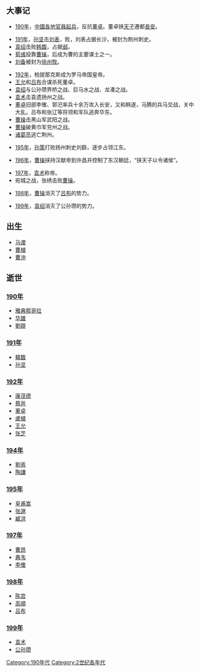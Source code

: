 ## 大事记

  - [190年](https://zh.wikipedia.org/wiki/190年 "wikilink")，[中國各地官員起兵](https://zh.wikipedia.org/wiki/中国 "wikilink")，反抗[董卓](../Page/董卓.md "wikilink")。董卓挾[天子](../Page/天子.md "wikilink")遷都[長安](../Page/长安.md "wikilink")。

<!-- end list -->

  - [191年](https://zh.wikipedia.org/wiki/191年 "wikilink")，[孙坚](../Page/孙坚.md "wikilink")击[刘表](../Page/刘表.md "wikilink")，败，刘表占据长沙，被封为荆州刺史。
  - [袁绍](../Page/袁绍.md "wikilink")击败[韩馥](../Page/韓馥.md "wikilink")，占据[邺](https://zh.wikipedia.org/wiki/邺 "wikilink")。
  - [荀彧](../Page/荀彧.md "wikilink")投靠[曹操](../Page/曹操.md "wikilink")，后成为曹的主要谋士之一。
  - [刘备](../Page/刘备.md "wikilink")被封为[徐州牧](https://zh.wikipedia.org/wiki/徐州牧 "wikilink")。

<!-- end list -->

  - [192年](https://zh.wikipedia.org/wiki/192年 "wikilink")，柏提那克斯成为罗马帝国皇帝。
  - [王允](../Page/王允.md "wikilink")和[吕布](../Page/吕布.md "wikilink")合谋杀死董卓。
  - [袁绍](../Page/袁绍.md "wikilink")与公孙瓒界桥之战、巨马水之战、龙凑之战。
  - [袁术](../Page/袁术.md "wikilink")击袁遗扬州之战。
  - [董卓](../Page/董卓.md "wikilink")旧部李傕、郭汜率兵十余万攻入长安，又和韩遂，马腾的兵马交战，关中大乱。吕布和张辽等将领和军队逃奔华东。
  - [曹操](../Page/曹操.md "wikilink")击黑山军武阳之战。
  - [曹操](../Page/曹操.md "wikilink")破黄巾军兖州之战。
  - [诸葛亮](../Page/诸葛亮.md "wikilink")逃亡荆州。

<!-- end list -->

  - [195年](https://zh.wikipedia.org/wiki/195年 "wikilink")，[孙策](../Page/孙策.md "wikilink")打败扬州刺史刘繇，逐步占领江东。

<!-- end list -->

  - [196年](https://zh.wikipedia.org/wiki/196年 "wikilink")，[曹操](../Page/曹操.md "wikilink")挟持汉献帝到许昌并控制了东汉朝廷，“挟天子以令诸侯”。

<!-- end list -->

  - [197年](https://zh.wikipedia.org/wiki/197年 "wikilink")，[袁术](../Page/袁术.md "wikilink")称帝。
  - 宛城之战，张绣击败[曹操](../Page/曹操.md "wikilink")。

<!-- end list -->

  - [198年](https://zh.wikipedia.org/wiki/198年 "wikilink")，[曹操](../Page/曹操.md "wikilink")消灭了[吕布](../Page/吕布.md "wikilink")的势力。

<!-- end list -->

  - [199年](https://zh.wikipedia.org/wiki/199年 "wikilink")，[袁绍](../Page/袁绍.md "wikilink")消灭了公孙瓒的势力。

## 出生

  - [马谡](../Page/马谡.md "wikilink")
  - [曹植](../Page/曹植.md "wikilink")
  - [曹沖](https://zh.wikipedia.org/wiki/曹沖 "wikilink")

## 逝世

### [190年](https://zh.wikipedia.org/wiki/190年 "wikilink")

  - [雅典那哥拉](../Page/雅典那哥拉.md "wikilink")
  - [华雄](../Page/华雄.md "wikilink")
  - [劉辯](../Page/劉辯.md "wikilink")

### [191年](https://zh.wikipedia.org/wiki/191年 "wikilink")

  - [韓馥](../Page/韓馥.md "wikilink")
  - [孙坚](../Page/孙坚.md "wikilink")

### [192年](https://zh.wikipedia.org/wiki/192年 "wikilink")

  - [康茂德](../Page/康茂德.md "wikilink")
  - [蔡邕](../Page/蔡邕.md "wikilink")
  - [董卓](../Page/董卓.md "wikilink")
  - [盧植](../Page/盧植.md "wikilink")
  - [王允](../Page/王允.md "wikilink")
  - [张芝](https://zh.wikipedia.org/wiki/张芝 "wikilink")

### [194年](../Page/194年.md "wikilink")

  - [劉焉](../Page/劉焉_\(益州牧\).md "wikilink")
  - [陶謙](../Page/陶謙.md "wikilink")

### [195年](https://zh.wikipedia.org/wiki/195年 "wikilink")

  - [皇甫嵩](../Page/皇甫嵩.md "wikilink")
  - [张邈](../Page/张邈.md "wikilink")
  - [臧洪](../Page/臧洪.md "wikilink")

### [197年](https://zh.wikipedia.org/wiki/197年 "wikilink")

  - [曹昂](../Page/曹昂.md "wikilink")
  - [典韦](../Page/典韦.md "wikilink")
  - [李傕](../Page/李傕.md "wikilink")

### [198年](https://zh.wikipedia.org/wiki/198年 "wikilink")

  - [陈宫](../Page/陈宫.md "wikilink")
  - [高順](../Page/高順.md "wikilink")
  - [吕布](../Page/吕布.md "wikilink")

### [199年](https://zh.wikipedia.org/wiki/199年 "wikilink")

  - [袁术](../Page/袁术.md "wikilink")
  - [公孙瓒](../Page/公孙瓒.md "wikilink")

[Category:190年代](https://zh.wikipedia.org/wiki/Category:190年代 "wikilink") [Category:2世纪各年代](https://zh.wikipedia.org/wiki/Category:2世纪各年代 "wikilink")